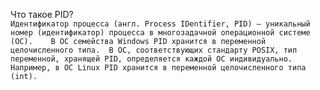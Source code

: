Что такое PID?  
``Идентификатор процесса (англ. Process IDentifier, PID) — уникальный номер (идентификатор) процесса в многозадачной операционной системе (ОС).   
В ОС семейства Windows PID хранится в переменной целочисленного типа. 
В ОС, соответствующих стандарту POSIX, тип переменной, хранящей PID, определяется каждой ОС индивидуально.   
Например, в ОС Linux PID хранится в переменной целочисленного типа (int).``  
